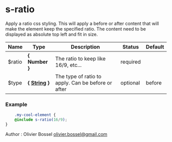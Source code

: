 # s-ratio

Apply a ratio css styling. This will apply a before or after content that will make the element keep the specified ratio.
The content need to be displayed as absolute top left and fit in size.



Name  |  Type  |  Description  |  Status  |  Default
------------  |  ------------  |  ------------  |  ------------  |  ------------
$ratio  |  **{ Number }**  |  The ratio to keep like 16/9, etc...  |  required  |
$type  |  **{ [String](http://www.sass-lang.com/documentation/file.SASS_REFERENCE.html#sass-script-strings) }**  |  The type of ratio to apply. Can be before or after  |  optional  |  before

### Example
```scss
	.my-cool-element {
	@include s-ratio(16/9);
}
```
Author : Olivier Bossel <olivier.bossel@gmail.com>